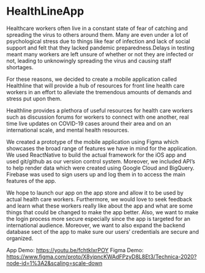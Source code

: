 # HealthLineApp
Healthcare workers often live in a constant state of fear of catching and spreading the virus to others around them. Many are even under a lot of psychological stress due to things like fear of infection and lack of social support and felt that they lacked pandemic preparedness.Delays in testing meant many workers are left unsure of whether or not they are infected or not, leading to unknowingly spreading the virus and causing staff shortages.

For these reasons, we decided to create a mobile application called Healthline that will provide a hub of resources for front line health care workers in an effort to alleviate the tremendous amounts of demands and stress put upon them.  

Healthline provides a plethora of useful resources for health care workers such as discussion forums for workers to connect with one another, real time live updates on COVID-19 cases around their area and on an international scale, and mental health resources. 

We created a prototype of the mobile application using Figma which showcases the broad range of features we have in mind for the application. We used ReactNative to build the actual framework for the iOS app and used git/github as our version control system. Moreover, we included API’s to help render data which were created using Google Cloud and BigQuery. Firebase was used to sign users up and log them in to access the main features of the app.

We hope to launch our app on the app store and allow it to be used by actual health care workers. Furthermore, we would love to seek feedback and learn what these workers really like about the app and what are some things that could be changed to make the app better. Also, we want to make the login process more secure especially since the app is targeted for an international audience. Moreover, we want to also expand the backend database sect of the app to make sure our users’ credentials are secure and organized. 

App Demo: https://youtu.be/fchtkIxrPOY
Figma Demo: https://www.figma.com/proto/X8yjpncKWAdFPzyD8L8Et3/Technica-2020?node-id=1%3A2&scaling=scale-down
